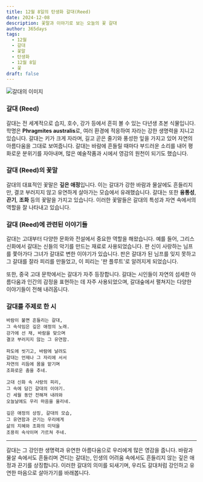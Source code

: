 ```yaml
---
title: 12월 8일의 탄생화 갈대(Reed)
date: 2024-12-08
description: 꽃말과 이야기로 보는 오늘의 꽃 갈대
author: 365days
tags:
  - 12월
  - 갈대
  - 꽃말
  - 탄생화
  - 12월 8일
  - 꽃
draft: false
---
```



![갈대의 이미지](https://cdn.pixabay.com/photo/2023/04/13/07/23/reed-7921907_1280.jpg#center)


### 갈대 (Reed)

갈대는 전 세계적으로 습지, 호수, 강가 등에서 흔히 볼 수 있는 다년생 초본 식물입니다. 학명은 **Phragmites australis**로, 여러 환경에 적응하여 자라는 강한 생명력을 지니고 있습니다. 갈대는 키가 크게 자라며, 길고 곧은 줄기와 풍성한 잎을 가지고 있어 자연의 아름다움을 그대로 보여줍니다. 갈대는 바람에 흔들릴 때마다 부드러운 소리를 내어 평화로운 분위기를 자아내며, 많은 예술작품과 시에서 영감의 원천이 되기도 했습니다.

### 갈대 (Reed)의 꽃말

갈대의 대표적인 꽃말은 **깊은 애정**입니다. 이는 갈대가 강한 바람과 물살에도 흔들리지만, 결코 부러지지 않고 유연하게 살아가는 모습에서 유래했습니다. 갈대는 또한 **융통성**, **끈기**, **조화** 등의 꽃말을 가지고 있습니다. 이러한 꽃말들은 갈대의 특성과 자연 속에서의 역할을 잘 나타내고 있습니다.

### 갈대 (Reed)에 관련된 이야기들

갈대는 고대부터 다양한 문화와 전설에서 중요한 역할을 해왔습니다. 예를 들어, 그리스 신화에서 갈대는 신들의 악기를 만드는 재료로 사용되었습니다. 판 신이 사랑하는 님프를 쫓아가다 그녀가 갈대로 변한 이야기가 있습니다. 판은 갈대가 된 님프를 잊지 못하고 그 갈대를 잘라 피리를 만들었고, 이 피리는 '판 플루트'로 알려지게 되었습니다.

또한, 중국 고대 문학에서는 갈대가 자주 등장합니다. 갈대는 시인들이 자연의 섬세한 아름다움과 인간의 감정을 표현하는 데 자주 사용되었으며, 갈대숲에서 펼쳐지는 다양한 이야기들이 전해 내려옵니다.

### 갈대를 주제로 한 시

	바람이 불면 흔들리는 갈대,  
	그 속삭임은 깊은 애정의 노래.  
	강가에 선 채, 바람을 맞으며  
	결코 부러지지 않는 그 유연함.
	
	파도에 씻기고, 바람에 날려도  
	갈대는 언제나 그 자리에 서서  
	자연의 리듬에 몸을 맡기며  
	조화로운 춤을 추네.
	
	고대 신화 속 사랑의 피리,  
	그 속에 담긴 갈대의 이야기.  
	긴 세월 동안 전해져 내려와  
	오늘날에도 우리 마음을 울리네.
	
	깊은 애정의 상징, 갈대의 모습,  
	그 유연함과 끈기는 우리에게  
	삶의 지혜와 조화의 미덕을  
	조용히 속삭이며 가르쳐 주네.

---

갈대는 그 강인한 생명력과 유연한 아름다움으로 우리에게 많은 영감을 줍니다. 바람과 물살 속에서도 흔들리며 견디는 갈대는, 인생의 어려움 속에서도 흔들리지 않는 깊은 애정과 끈기를 상징합니다. 이러한 갈대의 의미를 되새기며, 우리도 갈대처럼 강인하고 유연한 마음으로 살아가기를 바래봅니다.